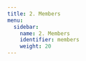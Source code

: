 ```yaml
---
title: 2. Members
menu:
  sidebar:
    name: 2. Members
    identifier: members
    weight: 20
---
```

